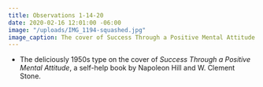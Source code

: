 ```yaml
---
title: Observations 1-14-20
date: 2020-02-16 12:01:00 -06:00
image: "/uploads/IMG_1194-squashed.jpg"
image_caption: The cover of Success Through a Positive Mental Attitude.
---
```


- The deliciously 1950s type on the cover of *Success Through a Positive Mental Attitude*, a self-help book by Napoleon Hill and W. Clement Stone.
